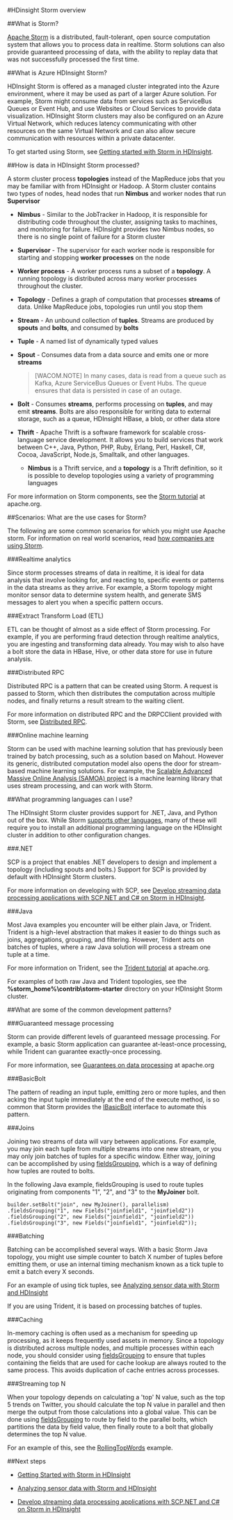 <properties title="Storm in HDInsight overview" pageTitle="Learn about Apache Storm in HDInsight (hadoop)" description="Learn how you can use Apache Storm in HDInsight (Hadoop)" metaKeywords="Azure hdinsight storm, Azure hdinsight realtime, azure hadoop storm, azure hadoop realtime, azure hdinsight real-time, azure hadoop storm real-time, aure hadoop real-time" services="hdinsight" solutions="" documentationCenter="big-data" authors="larryfr" videoId="" scriptId="" manager="paulettm" editor="cgronlun"/>

<tags ms.service="hdinsight" ms.workload="big-data" ms.tgt_pltfrm="na" ms.devlang="na" ms.topic="article" ms.date="09/30/2014" ms.author="larryfr" />

#HDinsight Storm overview

##What is Storm?

[Apache Storm][apachestorm] is a distributed, fault-tolerant, open source computation system that allows you to process data in realtime. Storm solutions can also provide guaranteed processing of data, with the ability to replay data that was not successfully processed the first time.

##What is Azure HDInsight Storm?

HDInsight Storm is offered as a managed cluster integrated into the Azure environment, where it may be used as part of a larger Azure solution. For example, Storm might consume data from services such as ServiceBus Queues or Event Hub, and use Websites or Cloud Services to provide data visualization. HDInsight Storm clusters may also be configured on an Azure Virtual Network, which reduces latency communicating with other resources on the same Virtual Network and can also allow secure communication with resources within a private datacenter.

To get started using Storm, see [Getting started with Storm in HDInsight][gettingstarted].

##How is data in HDInsight Storm processed?

A storm cluster process **topologies** instead of the MapReduce jobs that you may be familiar with from HDInsight or Hadoop. A Storm cluster contains two types of nodes, head nodes that run **Nimbus** and worker nodes that run **Supervisor**

* **Nimbus** - Similar to the JobTracker in Hadoop, it is responsible for distributing code throughout the cluster, assigning tasks to machines, and monitoring for failure. HDInsight provides two Nimbus nodes, so there is no single point of failure for a Storm cluster

* **Supervisor** - The supervisor for each worker node is responsible for starting and stopping **worker processes** on the node

* **Worker process** - A worker process runs a subset of a **topology**. A running topology is distributed across many worker processes throughout the cluster.

* **Topology** - Defines a graph of computation that processes **streams** of data. Unlike MapReduce jobs, topologies run until you stop them

* **Stream** - An unbound collection of **tuples**. Streams are produced by **spouts** and **bolts**, and consumed by **bolts**

* **Tuple** - A named list of dynamically typed values

* **Spout** - Consumes data from a data source and emits one or more **streams**

	> [WACOM.NOTE] In many cases, data is read from a queue such as Kafka, Azure ServiceBus Queues or Event Hubs. The queue ensures that data is persisted in case of an outage.

* **Bolt** - Consumes **streams**, performs processing on **tuples**, and may emit **streams**. Bolts are also responsible for writing data to external storage, such as a queue, HDInsight HBase, a blob, or other data store

* **Thrift** - Apache Thrift is a software framework for scalable cross-language service development. It allows you to build services that work between C++, Java, Python, PHP, Ruby, Erlang, Perl, Haskell, C#, Cocoa, JavaScript, Node.js, Smalltalk, and other languages.

	* **Nimbus** is a Thrift service, and a **topology** is a Thrift definition, so it is possible to develop topologies using a variety of programming languages 

For more information on Storm components, see the [Storm tutorial][apachetutorial] at apache.org.

##Scenarios: What are the use cases for Storm?

The following are some common scenarios for which you might use Apache storm. For information on real world scenarios, read [how companies are using Storm][poweredby].

###Realtime analytics

Since storm processes streams of data in realtime, it is ideal for data analysis that involve looking for, and reacting to, specific events or patterns in the data streams as they arrive. For example, a Storm topology might monitor sensor data to determine system health, and generate SMS messages to alert you when a specific pattern occurs.

###Extract Transform Load (ETL)

ETL can be thought of almost as a side effect of Storm processing. For example, if you are performing fraud detection through realtime analytics, you are ingesting and transforming data already. You may wish to also have a bolt store the data in HBase, Hive, or other data store for use in future analysis.

###Distributed RPC

Distributed RPC is a pattern that can be created using Storm. A request is passed to Storm, which then distributes the computation across multiple nodes, and finally returns a result stream to the waiting client.

For more information on distributed RPC and the DRPCClient provided with Storm, see [Distributed RPC](https://storm.incubator.apache.org/documentation/Distributed-RPC.html).

###Online machine learning

Storm can be used with machine learning solution that has previously been trained by batch processing, such as a solution based on Mahout. However its generic, distributed computation model also opens the door for stream-based machine learning solutions. For example, the [Scalable Advanced Massive Online Analysis (SAMOA) project][samoa] is a machine learning library that uses stream processing, and can work with Storm.

##What programming languages can I use?

The HDInsight Storm cluster provides support for .NET, Java, and Python out of the box. While Storm [supports other languages](https://storm.incubator.apache.org/about/multi-language.html), many of these will require you to install an additional programming language on the HDInsight cluster in addition to other configuration changes. 

###.NET

SCP is a project that enables .NET developers to design and implement a topology (including spouts and bolts.) Support for SCP is provided by default with HDInsight Storm clusters.

For more information on developing with SCP, see [Develop streaming data processing applications with SCP.NET and C# on Storm in HDInsight](/zh-cn/documentation/articles/hdinsight-hadoop-storm-scpdotnet-csharp-develop-streaming-data-processing-application).

###Java

Most Java examples you encounter will be either plain Java, or Trident. Trident is a high-level abstraction that makes it easier to do things such as joins, aggregations, grouping, and filtering. However, Trident acts on batches of tuples, where a raw Java solution will process a stream one tuple at a time.

For more information on Trident, see the [Trident tutorial](https://storm.incubator.apache.org/documentation/Trident-tutorial.html) at apache.org.

For examples of both raw Java and Trident topologies, see the **%storm_home%\contrib\storm-starter** directory on your HDInsight Storm cluster.

##What are some of the common development patterns?

###Guaranteed message processing

Storm can provide different levels of guaranteed message processing. For example, a basic Storm application can guarantee at-least-once processing, while Trident can guarantee exactly-once processing.

For more information, see [Guarantees on data processing](https://storm.apache.org/about/guarantees-data-processing.html) at apache.org

###BasicBolt

The pattern of reading an input tuple, emitting zero or more tuples, and then acking the input tuple immediately at the end of the execute method, is so common that Storm provides the [IBasicBolt](https://storm.apache.org/apidocs/backtype/storm/topology/IBasicBolt.html) interface to automate this pattern.

###Joins

Joining two streams of data will vary between applications. For example, you may join each tuple from multiple streams into one new stream, or you may only join batches of tuples for a specific window. Either way, joining can be accomplished by using [fieldsGrouping](http://javadox.com/org.apache.storm/storm-core/0.9.1-incubating/backtype/storm/topology/InputDeclarer.html#fieldsGrouping%28java.lang.String,%20backtype.storm.tuple.Fields%29), which is a way of defining how tuples are routed to bolts.

In the following Java example, fieldsGrouping is used to route tuples originating from components "1", "2", and "3" to the **MyJoiner** bolt.

	builder.setBolt("join", new MyJoiner(), parallelism) .fieldsGrouping("1", new Fields("joinfield1", "joinfield2")) .fieldsGrouping("2", new Fields("joinfield1", "joinfield2")) .fieldsGrouping("3", new Fields("joinfield1", "joinfield2")); 

###Batching

Batching can be accomplished several ways. With a basic Storm Java topology, you might use simple counter to batch X number of tuples before emitting them, or use an internal timing mechanism known as a tick tuple to emit a batch every X seconds.

For an example of using tick tuples, see [Analyzing sensor data with Storm and HDInsight](/zh-cn/documentation/articles/hdinsight-storm-sensor-data-analysis.md)

If you are using Trident, it is based on processing batches of tuples.

###Caching

In-memory caching is often used as a mechanism for speeding up processing, as it keeps frequently used assets in memory. Since a topology is distributed across multiple nodes, and multiple processes within each node, you should consider using [fieldsGrouping](http://javadox.com/org.apache.storm/storm-core/0.9.1-incubating/backtype/storm/topology/InputDeclarer.html#fieldsGrouping%28java.lang.String,%20backtype.storm.tuple.Fields%29) to ensure that tuples containing the fields that are used for cache lookup are always routed to the same process. This avoids duplication of cache entries across processes.

###Streaming top N

When your topology depends on calculating a 'top' N value, such as the top 5 trends on Twitter, you should calculate the top N value in parallel and then merge the output from those calculations into a global value. This can be done using [fieldsGrouping](http://javadox.com/org.apache.storm/storm-core/0.9.1-incubating/backtype/storm/topology/InputDeclarer.html#fieldsGrouping%28java.lang.String,%20backtype.storm.tuple.Fields%29) to route by field to the parallel bolts, which partitions the data by field value, then finally route to a bolt that globally determines the top N value.

For an example of this, see the [RollingTopWords](https://github.com/nathanmarz/storm-starter/blob/master/src/jvm/storm/starter/RollingTopWords.java) example.

##Next steps

* [Getting Started with Storm in HDInsight][gettingstarted]

* [Analyzing sensor data with Storm and HDInsight](/zh-cn/documentation/articles/hdinsight-storm-sensor-data-analysis)

* [Develop streaming data processing applications with SCP.NET and C# on Storm in HDInsight](/zh-cn/documentation/articles/hdinsight-hadoop-storm-scpdotnet-csharp-develop-streaming-data-processing-application)

[apachestorm]: https://storm.incubator.apache.org
[stormtrident]: https://storm.incubator.apache.org/documentation/Trident-API-Overview.html
[samoa]: http://yahooeng.tumblr.com/post/65453012905/introducing-samoa-an-open-source-platform-for-mining
[apachetutorial]: https://storm.incubator.apache.org/documentation/Tutorial.html
[poweredby]: https://storm.incubator.apache.org/documentation/Powered-By.html
[gettingstarted]: /zh-cn/documentation/articles/hdinsight-storm-getting-started
